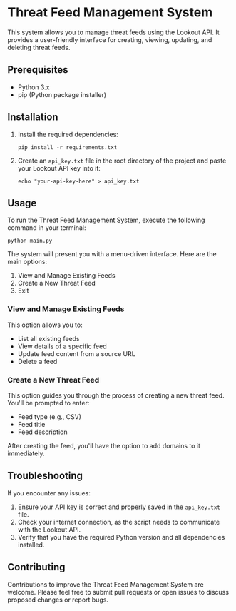 # Threat Feed Management System

This system allows you to manage threat feeds using the Lookout API. It provides a user-friendly interface for creating, viewing, updating, and deleting threat feeds.

## Prerequisites

- Python 3.x
- pip (Python package installer)

## Installation

1. Install the required dependencies:

   ```
   pip install -r requirements.txt
   ```

2. Create an `api_key.txt` file in the root directory of the project and paste your Lookout API key into it:

   ```
   echo "your-api-key-here" > api_key.txt
   ```

## Usage

To run the Threat Feed Management System, execute the following command in your terminal:

```
python main.py
```

The system will present you with a menu-driven interface. Here are the main options:

1. View and Manage Existing Feeds
2. Create a New Threat Feed
3. Exit

### View and Manage Existing Feeds

This option allows you to:

- List all existing feeds
- View details of a specific feed
- Update feed content from a source URL
- Delete a feed

### Create a New Threat Feed

This option guides you through the process of creating a new threat feed. You'll be prompted to enter:

- Feed type (e.g., CSV)
- Feed title
- Feed description

After creating the feed, you'll have the option to add domains to it immediately.


## Troubleshooting

If you encounter any issues:

1. Ensure your API key is correct and properly saved in the `api_key.txt` file.
2. Check your internet connection, as the script needs to communicate with the Lookout API.
3. Verify that you have the required Python version and all dependencies installed.

## Contributing

Contributions to improve the Threat Feed Management System are welcome. Please feel free to submit pull requests or open issues to discuss proposed changes or report bugs.

